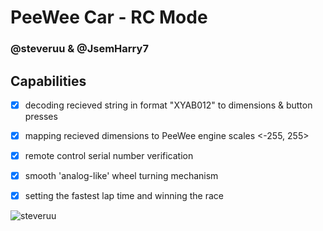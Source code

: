 # PeeWee Car - RC Mode
### @steveruu & @JsemHarry7 

## Capabilities
- [x] decoding recieved string in format "XYAB012" to dimensions & button presses  
- [x] mapping recieved dimensions to PeeWee engine scales <-255, 255>  
- [x] remote control serial number verification  
- [x] smooth 'analog-like' wheel turning mechanism  
- [x] setting the fastest lap time and winning the race  
  
  
  
![steveruu](https://i.imgur.com/rnDEFwb.png)
